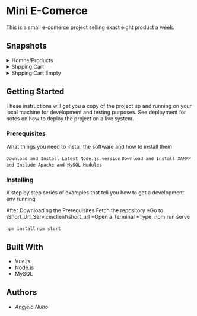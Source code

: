 # Mini E-Comerce 
This is a small e-comerce project selling exact eight product a week.


## Snapshots
<details>
 <summary>Homne/Products</summary>
 <img src="/readmeImg/home.png"  />
</details>
<details>
 <summary>Shpping Cart</summary>
 <img src="/readmeImg/cartWitems.png"  />
</details>
<details>
 <summary>Shpping Cart Empty</summary>
 <img src="/readmeImg/cartEmpty.png"  />
</details>

## Getting Started
These instructions will get you a copy of the project up and running on your local machine for development and testing purposes. See deployment for notes on how to deploy the project on a live system.
### Prerequisites
What things you need to install the software and how to install them

`Download and Install Latest Node.js version`
`Download and Install XAMPP and Include Apache and MySQL Mudules`

### Installing
A step by step series of examples that tell you how to get a development env running

After Downloading the Prerequisites
Fetch the repository
*Go to \Short_Url_Service\client\short_url
  *Open a Terminal
  *Type: npm run serve
  
`npm install`
`npm start`

## Built With

* Vue.js
* Node.js
* MySQL

## Authors
* *Angjelo Nuho*
